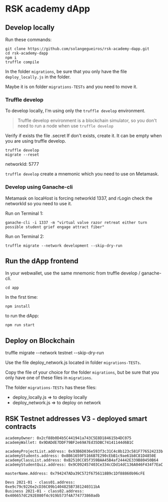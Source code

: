 # RSK academy dApp


## Develop locally

Run these commands:

```shell
git clone https://github.com/solangegueiros/rsk-academy-dapp.git
cd rsk-academy-dapp
npm i
truffle compile
```

In the folder `migrations`, be sure that you only have the file `deploy_locally.js` in the folder.

Maybe it is on folder `migrations-TESTs` and you need to move it.

### Truffle develop

To develop locally, I'm using only the `truffle develop` environment.

> Truffle develop environment is a blockchain simulator, so you don't need to run a node when use `truffle develop` 

Verify if exists the file .secret
If don't exists, create it. It can be empty when you are using truffle develop. 

```shell
truffle develop
migrate --reset
```

networkId: 5777

`truffle develop` create a mnemonic which you need to use on Metamask.

### Develop using Ganache-cli

Metamask on locaHost is forcing networkId 1337, 
and rLogin check the networkId so you need to use it.

Run on Terminal 1:

```shell
ganache-cli -i 1337 -m "virtual valve razor retreat either turn possible student grief engage attract fiber"
```

Run on Terminal 2:

```shell
truffle migrate --network development --skip-dry-run
```


## Run the dApp frontend

In your webwallet, use the same mnemonic from truffle develop / ganache-cli.


```shell
cd app
```

In the first time:

```shell
npm install
```

to run the dApp:

```shell
npm run start
```




## Deploy on Blockchain
truffle migrate --network testnet --skip-dry-run

Use the file deploy_network.js located in folder `migrations-TESTs`.

Copy the file of your choice for the folder `migrations`, 
but be sure that you only have one of these files in `migrations`.

The folder `migrations-TESTs` has these files:
- deploy_locally.js => to deploy locally
- deploy_network.js => to deploy on network




## RSK Testnet addresses V3 - deployed smart contracts

```
academyOwner: 0x2cf88b0D4b5C441941a743C5E8D184615b4DC075
academyWallet: 0x9DADdE7DDF79BF2e69A7Ed35DBC74141144d6B1C

academyProjectList.address: 0x93B6D036e593f3c31C4c8b123c581F776524233b
academyStudents.address: 0x8B61659F5166B7E290cEbB1c9ae61b8C81D4850E
academyClassList.address: 0xB2510CC85f359BAA45B4af24442E339B80450B64
academyStudentQuiz.address: 0x9C092457403Ce334cCDd14dC136A046F434f7EaC

masterName.Address: 0x794247ADa39C572f6756118B9c1Df88860b96cFE

Devs 2021-01 - class01.address: 0xe9c79c9226e2cD36C09b1404825B7381240311bA
Business 2021-01 - class02.address: 0x406657dC292E080f4c919b573f4A774773860adb
```

